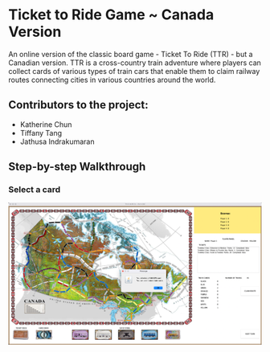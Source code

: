# Ticket to Ride Game ~ Canada Version
An online version of the classic board game - Ticket To Ride (TTR) - but a Canadian version. TTR is a cross-country train adventure where players can collect cards of various types of train cars that enable them to claim railway routes connecting cities in various countries around the world.

## Contributors to the project:
- Katherine Chun
- Tiffany Tang
- Jathusa Indrakumaran

## Step-by-step Walkthrough

### Select a card
![card-selection-image](https://github.com/Vidhi-26/TTR-Game/blob/main/Screenshots/Card%20Selection.png?raw=true)

